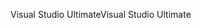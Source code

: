 <span data-ttu-id="04610-101">Visual Studio Ultimate</span><span class="sxs-lookup"><span data-stu-id="04610-101">Visual Studio Ultimate</span></span>